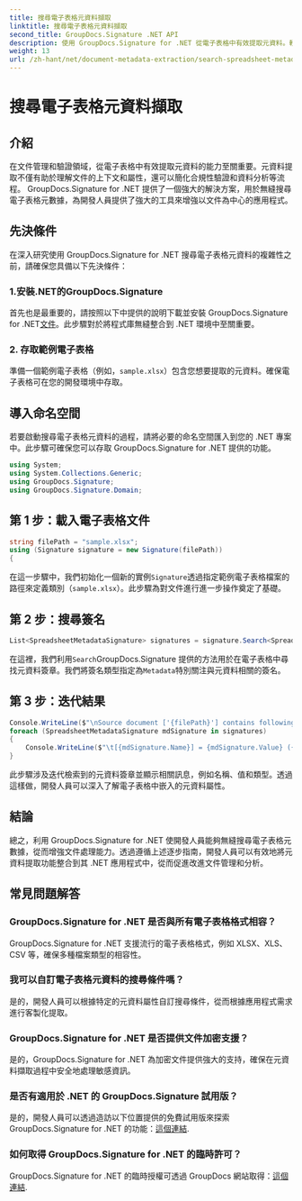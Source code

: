 ```yaml
---
title: 搜尋電子表格元資料擷取
linktitle: 搜尋電子表格元資料擷取
second_title: GroupDocs.Signature .NET API
description: 使用 GroupDocs.Signature for .NET 從電子表格中有效提取元資料。輕鬆增強文件管理和分析。
weight: 13
url: /zh-hant/net/document-metadata-extraction/search-spreadsheet-metadata-extraction/
---
```


# 搜尋電子表格元資料擷取

## 介紹
在文件管理和驗證領域，從電子表格中有效提取元資料的能力至關重要。元資料提取不僅有助於理解文件的上下文和屬性，還可以簡化合規性驗證和資料分析等流程。 GroupDocs.Signature for .NET 提供了一個強大的解決方案，用於無縫搜尋電子表格元數據，為開發人員提供了強大的工具來增強以文件為中心的應用程式。
## 先決條件
在深入研究使用 GroupDocs.Signature for .NET 搜尋電子表格元資料的複雜性之前，請確保您具備以下先決條件：
### 1.安裝.NET的GroupDocs.Signature
首先也是最重要的，請按照以下中提供的說明下載並安裝 GroupDocs.Signature for .NET[文件](https://tutorials.groupdocs.com/signature/net/)。此步驟對於將程式庫無縫整合到 .NET 環境中至關重要。
### 2. 存取範例電子表格
準備一個範例電子表格（例如，`sample.xlsx`）包含您想要提取的元資料。確保電子表格可在您的開發環境中存取。

## 導入命名空間
若要啟動搜尋電子表格元資料的過程，請將必要的命名空間匯入到您的 .NET 專案中。此步驟可確保您可以存取 GroupDocs.Signature for .NET 提供的功能。

```csharp
using System;
using System.Collections.Generic;
using GroupDocs.Signature;
using GroupDocs.Signature.Domain;
```
## 第 1 步：載入電子表格文件
```csharp
string filePath = "sample.xlsx";
using (Signature signature = new Signature(filePath))
{
```
在這一步驟中，我們初始化一個新的實例`Signature`透過指定範例電子表格檔案的路徑來定義類別（`sample.xlsx`）。此步驟為對文件進行進一步操作奠定了基礎。
## 第 2 步：搜尋簽名
```csharp
List<SpreadsheetMetadataSignature> signatures = signature.Search<SpreadsheetMetadataSignature>(SignatureType.Metadata);
```
在這裡，我們利用`Search`GroupDocs.Signature 提供的方法用於在電子表格中尋找元資料簽章。我們將簽名類型指定為`Metadata`特別關注與元資料相關的簽名。
## 第 3 步：迭代結果
```csharp
Console.WriteLine($"\nSource document ['{filePath}'] contains following signatures.");
foreach (SpreadsheetMetadataSignature mdSignature in signatures)
{
    Console.WriteLine($"\t[{mdSignature.Name}] = {mdSignature.Value} ({mdSignature.Type})");
}
```
此步驟涉及迭代檢索到的元資料簽章並顯示相關訊息，例如名稱、值和類型。透過這樣做，開發人員可以深入了解電子表格中嵌入的元資料屬性。

## 結論
總之，利用 GroupDocs.Signature for .NET 使開發人員能夠無縫搜尋電子表格元數據，從而增強文件處理能力。透過遵循上述逐步指南，開發人員可以有效地將元資料提取功能整合到其 .NET 應用程式中，從而促進改進文件管理和分析。
## 常見問題解答
### GroupDocs.Signature for .NET 是否與所有電子表格格式相容？
GroupDocs.Signature for .NET 支援流行的電子表格格式，例如 XLSX、XLS、CSV 等，確保多種檔案類型的相容性。
### 我可以自訂電子表格元資料的搜尋條件嗎？
是的，開發人員可以根據特定的元資料屬性自訂搜尋條件，從而根據應用程式需求進行客製化提取。
### GroupDocs.Signature for .NET 是否提供文件加密支援？
是的，GroupDocs.Signature for .NET 為加密文件提供強大的支持，確保在元資料擷取過程中安全地處理敏感資訊。
### 是否有適用於 .NET 的 GroupDocs.Signature 試用版？
是的，開發人員可以透過造訪以下位置提供的免費試用版來探索 GroupDocs.Signature for .NET 的功能：[這個連結](https://releases.groupdocs.com/).
### 如何取得 GroupDocs.Signature for .NET 的臨時許可？
 GroupDocs.Signature for .NET 的臨時授權可透過 GroupDocs 網站取得：[這個連結](https://purchase.groupdocs.com/temporary-license/).